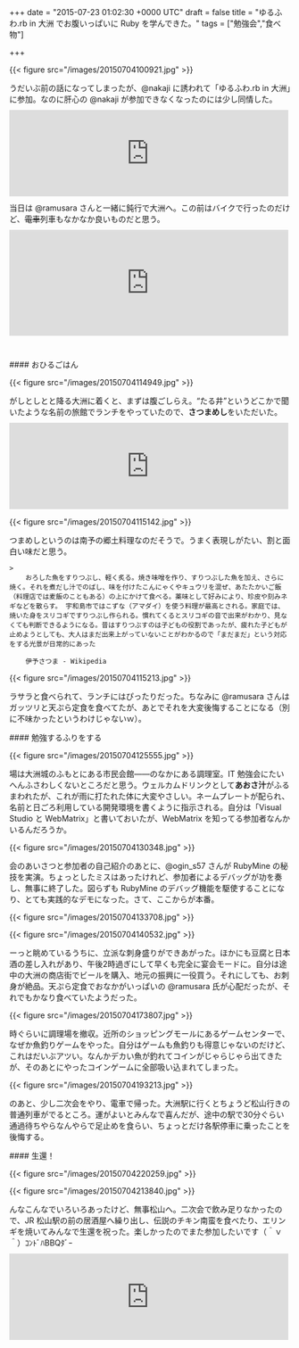 
+++
date = "2015-07-23 01:02:30 +0000 UTC"
draft = false
title = "ゆるふわ.rb in 大洲 でお腹いっぱいに Ruby を学んできた。"
tags = ["勉強会","食べ物"]

+++


{{< figure src="/images/20150704100921.jpg"  >}}

うだいぶ前の話になってしまったが、@nakaji に誘われて「ゆるふわ.rb in 大洲」に参加。なのに肝心の @nakaji が参加できなくなったのには少し同情した。<iframe src="https://hatenablog-parts.com/embed?url=https%3A%2F%2Fyurufuwa.doorkeeper.jp%2Fevents%2F27706" title="ゆるふわ.rb　in 大洲　〜ここがスゴイよ RubyMine！〜" class="embed-card embed-webcard" scrolling="no" frameborder="0" style="display: block; width: 100%; height: 155px; max-width: 500px; margin: 10px 0px;"></iframe>当日は @ramusara さんと一緒に鈍行で大洲へ。この前はバイクで行ったのだけど、<s>電車</s>列車もなかなか良いものだと思う。<iframe src="https://hatenablog-parts.com/embed?url=https%3A%2F%2Fblog.daruyanagi.jp%2Fentry%2F2015%2F05%2F21%2F000339" title="バイク：天気がよかったので大洲城に出かけたらなぜか旗振りさせられてた件について（前篇） - だるろぐ" class="embed-card embed-blogcard" scrolling="no" frameborder="0" style="display: block; width: 100%; height: 190px; max-width: 500px; margin: 10px 0px;"></iframe><br/>


<div class="section">
    #### おひるごはん
    

{{< figure src="/images/20150704114949.jpg"  >}}

がしとしとと降る大洲に着くと、まずは腹ごしらえ。“たる井”というどこかで聞いたような名前の旅館でランチをやっていたので、**さつまめし**をいただいた。<iframe src="https://hatenablog-parts.com/embed?url=http%3A%2F%2Fwww.oozu-taruiryokan.com%2F%25E6%2596%2599%25E8%258B%2591%25E3%2581%259F%25E3%2582%258B%25E4%25BA%2595%2F" title="料苑たる井" class="embed-card embed-webcard" scrolling="no" frameborder="0" style="display: block; width: 100%; height: 155px; max-width: 500px; margin: 10px 0px;"></iframe>

{{< figure src="/images/20150704115142.jpg"  >}}

つまめしというのは南予の郷土料理なのだそうで。うまく表現しがたい、割と面白い味だと思う。

    >
        おろした魚をすりつぶし、軽く炙る。焼き味噌を作り、すりつぶした魚を加え、さらに焼く。それを煮だし汁でのばし、味を付けたこんにゃくやキュウリを混ぜ、あたたかいご飯（料理店では麦飯のこともある）の上にかけて食べる。薬味として好みにより、珍皮や刻みネギなどを散らす。 宇和島市ではこずな（アマダイ）を使う料理が最高とされる。家庭では、焼いた身をスリコギですりつぶし作られる。慣れてくるとスリコギの音で出来がわかり、見なくても判断できるようになる。昔はすりつぶすのは子どもの役割であったが、疲れた子どもが止めようとしても、大人はまだ出来上がっていないことがわかるので「まだまだ」という対応をする光景が日常的にあった

        伊予さつま - Wikipedia
    


{{< figure src="/images/20150704115213.jpg"  >}}

ラサラと食べられて、ランチにはぴったりだった。ちなみに @ramusara さんはガッツリと天ぷら定食を食べてたが、あとでそれを大変後悔することになる（別に不味かったというわけじゃないｗ）。

</div>
<div class="section">
    #### 勉強するふりをする
    

{{< figure src="/images/20150704125555.jpg"  >}}

場は大洲城のふもとにある市民会館――のなかにある調理室。IT 勉強会にたいへんふさわしくないところだと思う。ウェルカムドリンクとして**あおさ汁**がふるまわれたが、これが雨に打たれた体に大変やさしい。ネームプレートが配られ、名前と日ごろ利用している開発環境を書くように指示される。自分は「Visual Studio と WebMatrix」と書いておいたが、WebMatrix を知ってる参加者なんかいるんだろうか。

{{< figure src="/images/20150704130348.jpg"  >}}

会のあいさつと参加者の自己紹介のあとに、@ogin_s57 さんが RubyMine の秘技を実演。ちょっとしたミスはあったけれど、参加者によるデバッグが功を奏し、無事に終了した。図らずも RubyMine のデバッグ機能を駆使することになり、とても実践的なデモになった。さて、ここからが本番。

{{< figure src="/images/20150704133708.jpg"  >}}

{{< figure src="/images/20150704140532.jpg"  >}}

ーっと眺めているうちに、立派な刺身盛りができあがった。ほかにも豆腐と日本酒の差し入れがあり、午後2時過ぎにして早くも完全に宴会モードに。自分は途中の大洲の商店街でビールを購入、地元の振興に一役買う。それにしても、お刺身が絶品。天ぷら定食でおなかがいっぱいの @ramusara 氏が心配だったが、それでもかなり食べていたようだった。

{{< figure src="/images/20150704173807.jpg"  >}}

時ぐらいに調理場を撤収。近所のショッピングモールにあるゲームセンターで、なぜか魚釣りゲームをやった。自分はゲームも魚釣りも得意じゃないのだけど、これはだいぶアツい。なんかデカい魚が釣れてコインがじゃらじゃら出てきたが、そのあとにやったコインゲームに全部吸い込まれてしまった。

{{< figure src="/images/20150704193213.jpg"  >}}

のあと、少し二次会をやり、電車で帰った。大洲駅に行くとちょうど松山行きの普通列車がでるところ。運がよいとみんなで喜んだが、途中の駅で30分ぐらい通過待ちやらなんやらで足止めを食らい、ちょっとだけ各駅停車に乗ったことを後悔する。

</div>
<div class="section">
    #### 生還！
    

{{< figure src="/images/20150704220259.jpg"  >}}

{{< figure src="/images/20150704213840.jpg"  >}}

んなこんなでいろいろあったけど、無事松山へ。二次会で飲み足りなかったので、JR 松山駅の前の居酒屋へ繰り出し、伝説のチキン南蛮を食べたり、エリンギを焼いてみんなで生還を祝った。楽しかったのでまた参加したいです（＾ｖ＾）ｺﾝﾄﾞﾊBBQﾀﾞｰ<iframe src="https://hatenablog-parts.com/embed?url=http%3A%2F%2Fd.hatena.ne.jp%2Fogin_s57%2F20150708%2F1436318956" title="ゆるふわ.rb　in 大洲　〜ここがスゴイよ RubyMine！〜 を開催しました - ITエンジニアとして生きる" class="embed-card embed-webcard" scrolling="no" frameborder="0" style="display: block; width: 100%; height: 155px; max-width: 500px; margin: 10px 0px;"></iframe>

</div>

